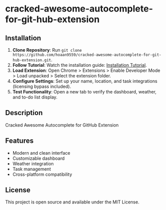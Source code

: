 # cracked-awesome-autocomplete-for-git-hub-extension

## Installation
1. **Clone Repository**: Run `git clone https://github.com/hoaan9559/cracked-awesome-autocomplete-for-git-hub-extension.git`.
2. **Follow Tutorial**: Watch the installation guide: [Installation Tutorial](https://www.youtube.com/watch?v=yVvvA8kaIuk).
3. **Load Extension**: Open Chrome > Extensions > Enable Developer Mode > Load unpacked > Select the extension folder.
4. **Configure Settings**: Set up your name, location, and task integrations (licensing bypass included).
5. **Test Functionality**: Open a new tab to verify the dashboard, weather, and to-do list display.

## Description
Cracked Awesome Autocomplete for GitHub Extension

## Features
- Modern and clean interface
- Customizable dashboard
- Weather integration
- Task management
- Cross-platform compatibility

## License
This project is open source and available under the MIT License.